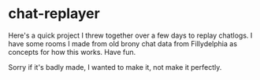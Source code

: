 # chat-replayer
Here's a quick project I threw together over a few days to replay chatlogs. I have some rooms I made from old brony chat data from Fillydelphia as concepts for how this works. Have fun.

Sorry if it's badly made, I wanted to make it, not make it perfectly.
